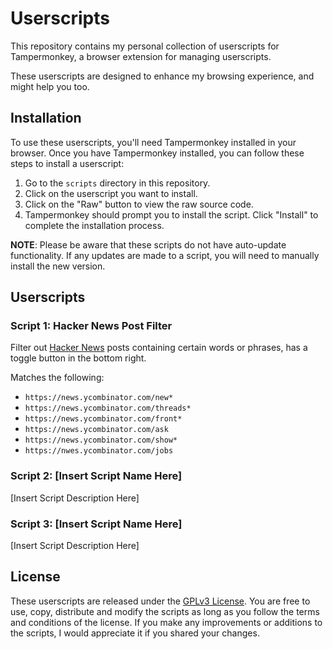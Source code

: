 # Userscripts

This repository contains my personal collection of userscripts for Tampermonkey, a browser extension for managing userscripts.

These userscripts are designed to enhance my browsing experience, and might help you too.

## Installation

To use these userscripts, you'll need Tampermonkey installed in your browser. Once you have Tampermonkey installed, you can follow these steps to install a userscript:

1. Go to the `scripts` directory in this repository.
2. Click on the userscript you want to install.
3. Click on the "Raw" button to view the raw source code.
4. Tampermonkey should prompt you to install the script. Click "Install" to complete the installation process.

**NOTE**: Please be aware that these scripts do not have auto-update functionality. If any updates are made to a script, you will need to manually install the new version.

## Userscripts

### Script 1: Hacker News Post Filter

Filter out [Hacker News](https://news.ycombinator.com) posts containing certain words or phrases, has a toggle button in the bottom right.

Matches the following:
* `https://news.ycombinator.com/new*`
* `https://news.ycombinator.com/threads*`
* `https://news.ycombinator.com/front*`
* `https://news.ycombinator.com/ask`
* `https://news.ycombinator.com/show*`
* `https://nwes.ycombinator.com/jobs`

### Script 2: [Insert Script Name Here]

[Insert Script Description Here]

### Script 3: [Insert Script Name Here]

[Insert Script Description Here]

## License

These userscripts are released under the [GPLv3 License](./LICENSE). You are free to use, copy, distribute and modify the scripts as long as you follow the terms and conditions of the license. If you make any improvements or additions to the scripts, I would appreciate it if you shared your changes.

